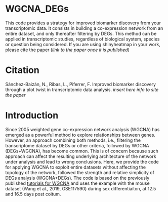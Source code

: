 # WGCNA_DEGs
This code provides a strategy for improved biomarker discovery from your transcriptomic data. It consists in building a co-expression network from an entire dataset, and only thereafter filtering by DEGs. This method can be applied in transcriptomic studies, regardless of biological system, species or question being considered.
If you are using shinyheatmap in your work, please cite the paper (*link to the paper once it is published*)

# Citation
Sánchez-Baizán, N., Ribas, L., Piferrer, F. Improved biomarker discovery through a plot twist in transcriptomic data analysis. *insert here info to site the paper*

# Introduction
Since 2005 weighted gene co-expression network analysis (WGCNA) has emerged as a powerful method to explore relationships between genes. However, an approach combining both methods, i.e., filtering the transcriptome dataset by DEGs or other criteria, followed by WGCNA (DEGs+WGCNA), has become common. This is of concern because such approach can affect the resulting underlying architecture of the network under analysis and lead to wrong conclusions. Here, we provide the code for applying WGCNA to exploit entire datasets without affecting the topology of the network, followed the strength and relative simplicity of DEGs analysis (WGCNA+DEGs). The code is based on the previously published [tutorials for WGCNA](https://horvath.genetics.ucla.edu/html/CoexpressionNetwork/Rpackages/WGCNA/Tutorials/) and uses the example with the mouse dataset (Wang et al., 2019, GSE117590) during sex differentiaiton, at 12.5 and 16.5 days post coitum. 


